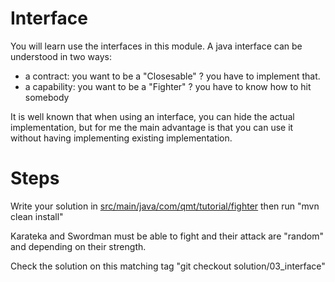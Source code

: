 # Interface
You will learn use the interfaces in this module. A java interface can be understood in two ways:
- a contract: you want to be a "Closesable" ? you have to implement that.
- a capability: you want to be a "Fighter" ? you have to know how to hit somebody

It is well known that when using an interface, you can hide the actual implementation, but for me the main advantage is
that you can use it without having implementing existing implementation.

# Steps

Write your solution in [src/main/java/com/qmt/tutorial/fighter](src/main/java/com/qmt/tutorial/fighter) then run
"mvn clean install"

Karateka and Swordman must be able to fight and their attack are "random" and depending on their strength. 

Check the solution on this matching tag "git checkout solution/03_interface"